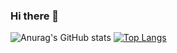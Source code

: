 ### Hi there 👋

<!--
**AhmedDawoud3/AhmedDawoud3** is a ✨ _special_ ✨ repository because its `README.md` (this file) appears on your GitHub profile.

Here are some ideas to get you started:

- 🔭 I’m currently working on ...
- 🌱 I’m currently learning ...
- 👯 I’m looking to collaborate on ...
- 🤔 I’m looking for help with ...
- 💬 Ask me about ...
- 📫 How to reach me: ...
- 😄 Pronouns: ...
- ⚡ Fun fact: ...
-->
![Anurag's GitHub stats](https://github-readme-stats.vercel.app/api?username=AhmedDawoud3&count_private=true&show_icons=true)
[![Top Langs](https://github-readme-stats.vercel.app/api/top-langs/?username=AhmedDawoud3)](https://github.com/anuraghazra/github-readme-stats)
